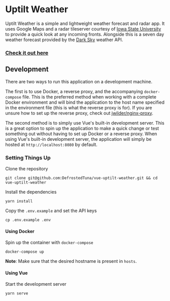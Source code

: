 # Uptilt Weather

Uptilt Weather is a simple and lightweight weather forecast and radar app. It uses Google Maps and a radar tileserver courtesy of [Iowa State University](https://mesonet.agron.iastate.edu) to provide a quick look at any incoming fronts. Alongside this is a seven day weather forecast provided by the [Dark Sky](https://darksky.net) weather API.

### [Check it out here](https://weather.uptilt.io)

## Development

There are two ways to run this application on a development machine. 

The first is to use Docker, a reverse proxy, and the accompanying `docker-compose` file. This is the preferred method when working with a complete Docker environment and will bind the application to the host name specified in the environment file (this is what the reverse proxy is for). If you are unsure how to set up the reverse proxy, check out [jwilder/nginx-proxy](https://github.com/jwilder/nginx-proxy).

The second method is to simply use Vue's built-in development server. This is a great option to spin up the application to make a quick change or test something out without having to set up Docker or a reverse proxy. When using Vue's built-in development server, the application will simply be hosted at `http://localhost:8080` by default.

### Setting Things Up

Clone the repository

```
git clone git@github.com:DefrostedTuna/vue-uptilt-weather.git && cd vue-uptilt-weather
```

Install the dependencies

```
yarn install
```

Copy the `.env.example` and set the API keys

```
cp .env.example .env
```


#### Using Docker

Spin up the container with `docker-compose`

```
docker-compose up
```

**Note**: Make sure that the desired hostname is present in `hosts`.

#### Using Vue

Start the development server

```
yarn serve
```